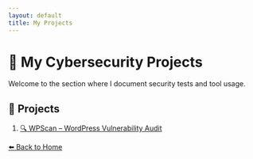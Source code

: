 ```yaml
---
layout: default
title: My Projects
---
```


# 💼 My Cybersecurity Projects

Welcome to the section where I document security tests and tool usage.

## 🔧 Projects

1. [🔍 WPScan – WordPress Vulnerability Audit](projects/wpscan.html)

<!-- Future projects to add:
2. Nmap Scan
3. Burp Suite Web Analysis
-->

[⬅️ Back to Home](index.html)

